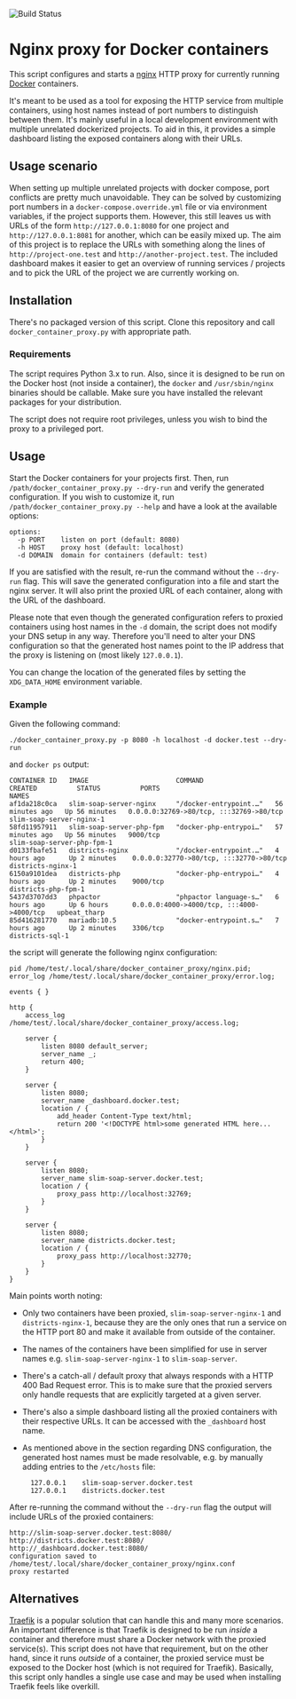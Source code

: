 ![Build Status][build-badge]

[build-badge]: https://github.com/pawel-slowik/docker-containers-proxy/workflows/tests/badge.svg


# Nginx proxy for Docker containers

This script configures and starts a [nginx](https://nginx.org/) HTTP proxy for
currently running [Docker](https://www.docker.com/) containers.

It's meant to be used as a tool for exposing the HTTP service from multiple
containers, using host names instead of port numbers to distinguish between
them. It's mainly useful in a local development environment with multiple
unrelated dockerized projects. To aid in this, it provides a simple dashboard
listing the exposed containers along with their URLs.


## Usage scenario

When setting up multiple unrelated projects with docker compose, port conflicts
are pretty much unavoidable. They can be solved by customizing port numbers in a
`docker-compose.override.yml` file or via environment variables, if the project
supports them. However, this still leaves us with URLs of the form
`http://127.0.0.1:8080` for one project and `http://127.0.0.1:8081` for another,
which can be easily mixed up. The aim of this project is to replace the URLs
with something along the lines of `http://project-one.test` and
`http://another-project.test`. The included dashboard makes it easier to get an
overview of running services / projects and to pick the URL of the project we
are currently working on.


## Installation

There's no packaged version of this script. Clone this repository and call
`docker_container_proxy.py` with appropriate path.


### Requirements

The script requires Python 3.x to run. Also, since it is designed to be run on
the Docker host (not inside a container), the `docker` and `/usr/sbin/nginx`
binaries should be callable. Make sure you have installed the relevant packages
for your distribution.

The script does not require root privileges, unless you wish to bind the proxy
to a privileged port.


## Usage

Start the Docker containers for your projects first. Then, run
`/path/docker_container_proxy.py --dry-run` and verify the generated
configuration. If you wish to customize it, run `/path/docker_container_proxy.py
--help` and have a look at the available options:

    options:
      -p PORT    listen on port (default: 8080)
      -h HOST    proxy host (default: localhost)
      -d DOMAIN  domain for containers (default: test)

If you are satisfied with the result, re-run the command without the `--dry-run`
flag. This will save the generated configuration into a file and start the nginx
server. It will also print the proxied URL of each container, along with the URL
of the dashboard.

Please note that even though the generated configuration refers to proxied
containers using host names in the `-d` domain, the script does not modify your
DNS setup in any way. Therefore you'll need to alter your DNS configuration so
that the generated host names point to the IP address that the proxy is
listening on (most likely `127.0.0.1`).

You can change the location of the generated files by setting the
`XDG_DATA_HOME` environment variable.


### Example

Given the following command:

    ./docker_container_proxy.py -p 8080 -h localhost -d docker.test --dry-run

and `docker ps` output:

    CONTAINER ID   IMAGE                      COMMAND                  CREATED          STATUS          PORTS                                       NAMES
    af1da218c0ca   slim-soap-server-nginx     "/docker-entrypoint.…"   56 minutes ago   Up 56 minutes   0.0.0.0:32769->80/tcp, :::32769->80/tcp     slim-soap-server-nginx-1
    58fd11957911   slim-soap-server-php-fpm   "docker-php-entrypoi…"   57 minutes ago   Up 56 minutes   9000/tcp                                    slim-soap-server-php-fpm-1
    d0133fbafe51   districts-nginx            "/docker-entrypoint.…"   4 hours ago      Up 2 minutes    0.0.0.0:32770->80/tcp, :::32770->80/tcp     districts-nginx-1
    6150a9101dea   districts-php              "docker-php-entrypoi…"   4 hours ago      Up 2 minutes    9000/tcp                                    districts-php-fpm-1
    5437d3707dd3   phpactor                   "phpactor language-s…"   6 hours ago      Up 6 hours      0.0.0.0:4000->4000/tcp, :::4000->4000/tcp   upbeat_tharp
    85d416281770   mariadb:10.5               "docker-entrypoint.s…"   7 hours ago      Up 2 minutes    3306/tcp                                    districts-sql-1

the script will generate the following nginx configuration:

    pid /home/test/.local/share/docker_container_proxy/nginx.pid;
    error_log /home/test/.local/share/docker_container_proxy/error.log;

    events { }

    http {
        access_log /home/test/.local/share/docker_container_proxy/access.log;

        server {
            listen 8080 default_server;
            server_name _;
            return 400;
        }

        server {
            listen 8080;
            server_name _dashboard.docker.test;
            location / {
                add_header Content-Type text/html;
                return 200 '<!DOCTYPE html>some generated HTML here...</html>';
            }
        }

        server {
            listen 8080;
            server_name slim-soap-server.docker.test;
            location / {
                proxy_pass http://localhost:32769;
            }
        }

        server {
            listen 8080;
            server_name districts.docker.test;
            location / {
                proxy_pass http://localhost:32770;
            }
        }
    }

Main points worth noting:

- Only two containers have been proxied, `slim-soap-server-nginx-1` and
  `districts-nginx-1`, because they are the only ones that run a service on the
  HTTP port 80 and make it available from outside of the container.
- The names of the containers have been simplified for use in server names e.g.
  `slim-soap-server-nginx-1` to `slim-soap-server`.
- There's a catch-all / default proxy that always responds with a HTTP 400 Bad
  Request error. This is to make sure that the proxied servers only handle
  requests that are explicitly targeted at a given server.
- There's also a simple dashboard listing all the proxied containers with their
  respective URLs. It can be accessed with the `_dashboard` host name.
- As mentioned above in the section regarding DNS configuration, the generated
  host names must be made resolvable, e.g. by manually adding entries to the
  `/etc/hosts` file:

        127.0.0.1    slim-soap-server.docker.test
        127.0.0.1    districts.docker.test

After re-running the command without the `--dry-run` flag the output will
include URLs of the proxied containers:

    http://slim-soap-server.docker.test:8080/
    http://districts.docker.test:8080/
    http://_dashboard.docker.test:8080/
    configuration saved to /home/test/.local/share/docker_container_proxy/nginx.conf
    proxy restarted


## Alternatives

[Traefik](https://traefik.io/) is a popular solution that can handle this and
many more scenarios. An important difference is that Traefik is designed to be
run *inside* a container and therefore must share a Docker network with the
proxied service(s). This script does not have that requirement, but on the other
hand, since it runs *outside* of a container, the proxied service must be
exposed to the Docker host (which is not required for Traefik). Basically, this
script only handles a single use case and may be used when installing Traefik
feels like overkill.
